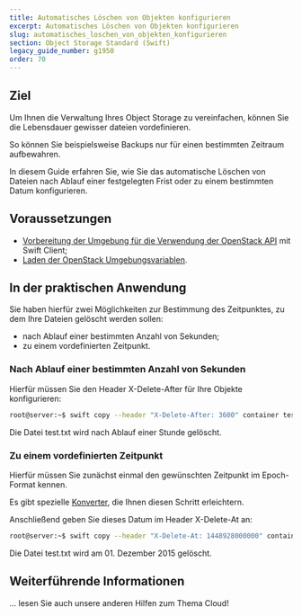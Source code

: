 ```yaml
---
title: Automatisches Löschen von Objekten konfigurieren
excerpt: Automatisches Löschen von Objekten konfigurieren
slug: automatisches_loschen_von_objekten_konfigurieren
section: Object Storage Standard (Swift)
legacy_guide_number: g1950
order: 70
---
```



## Ziel
Um Ihnen die Verwaltung Ihres Object Storage zu vereinfachen, können Sie die Lebensdauer gewisser dateien vordefinieren.

So können Sie beispielsweise Backups nur für einen bestimmten Zeitraum aufbewahren.

In diesem Guide erfahren Sie, wie Sie das automatische Löschen von Dateien nach Ablauf einer festgelegten Frist oder zu einem bestimmten Datum konfigurieren.


## Voraussetzungen

- [Vorbereitung der Umgebung für die Verwendung der OpenStack API]({legacy}1851) mit Swift Client;
- [Laden der OpenStack Umgebungsvariablen]({legacy}1852).




## In der praktischen Anwendung
Sie haben hierfür zwei Möglichkeiten zur Bestimmung des Zeitpunktes, zu dem Ihre Dateien gelöscht werden sollen:

- nach Ablauf einer bestimmten Anzahl von Sekunden;
- zu einem vordefinierten Zeitpunkt.




### Nach Ablauf einer bestimmten Anzahl von Sekunden
Hierfür müssen Sie den Header X-Delete-After für Ihre Objekte konfigurieren:


```bash
root@server:~$ swift copy --header "X-Delete-After: 3600" container test.txt
```


Die Datei test.txt wird nach Ablauf einer Stunde gelöscht.


### Zu einem vordefinierten Zeitpunkt
Hierfür müssen Sie zunächst einmal den gewünschten Zeitpunkt im Epoch-Format kennen.

Es gibt spezielle [Konverter](http://www.epochconverter.com/), die Ihnen diesen Schritt erleichtern.

Anschließend geben Sie dieses Datum im Header X-Delete-At an:


```bash
root@server:~$ swift copy --header "X-Delete-At: 1448928000000" container test.txt
```


Die Datei test.txt wird am 01. Dezember 2015 gelöscht.


## Weiterführende Informationen
... lesen Sie auch unsere anderen Hilfen zum Thema Cloud!
